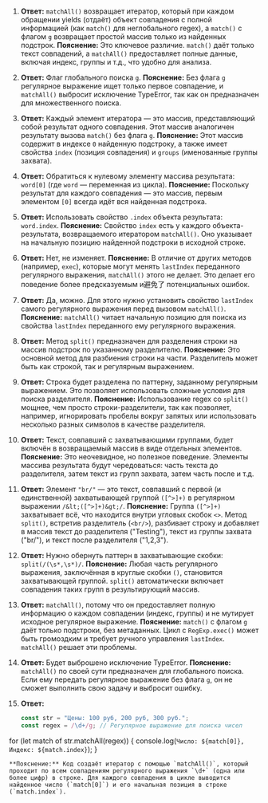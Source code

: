 #

1.  **Ответ:** `matchAll()` возвращает итератор, который при каждом обращении yields (отдаёт) объект совпадения с полной информацией (как `match()` для неглобального regex), а `match()` с флагом `g` возвращает простой массив только из найденных подстрок.
    **Пояснение:** Это ключевое различие. `match()` даёт только текст совпадений, а `matchAll()` предоставляет полные данные, включая индекс, группы и т.д., что удобно для анализа.

2.  **Ответ:** Флаг глобального поиска `g`.
    **Пояснение:** Без флага `g` регулярное выражение ищет только первое совпадение, и `matchAll()` выбросит исключение TypeError, так как он предназначен для множественного поиска.

3.  **Ответ:** Каждый элемент итератора — это массив, представляющий собой результат одного совпадения. Этот массив аналогичен результату вызова `match()` без флага `g`.
    **Пояснение:** Этот массив содержит в индексе `0` найденную подстроку, а также имеет свойства `index` (позиция совпадения) и `groups` (именованные группы захвата).

4.  **Ответ:** Обратиться к нулевому элементу массива результата: `word[0]` (где `word` — переменная из цикла).
    **Пояснение:** Поскольку результат для каждого совпадения — это массив, первым элементом `[0]` всегда идёт вся найденная подстрока.

5.  **Ответ:** Использовать свойство `.index` объекта результата: `word.index`.
    **Пояснение:** Свойство `index` есть у каждого объекта-результата, возвращаемого итератором `matchAll()`. Оно указывает на начальную позицию найденной подстроки в исходной строке.

6.  **Ответ:** Нет, не изменяет.
    **Пояснение:** В отличие от других методов (например, `exec`), которые могут менять `lastIndex` переданного регулярного выражения, `matchAll()` этого не делает. Это делает его поведение более предсказуемым и避免了 потенциальных ошибок.

7.  **Ответ:** Да, можно. Для этого нужно установить свойство `lastIndex` самого регулярного выражения перед вызовом `matchAll()`.
    **Пояснение:** `matchAll()` читает начальную позицию для поиска из свойства `lastIndex` переданного ему регулярного выражения.

8.  **Ответ:** Метод `split()` предназначен для разделения строки на массив подстрок по указанному разделителю.
    **Пояснение:** Это основной метод для разбиения строки на части. Разделитель может быть как строкой, так и регулярным выражением.

9.  **Ответ:** Строка будет разделена по паттерну, заданному регулярным выражением. Это позволяет использовать сложные условия для поиска разделителя.
    **Пояснение:** Использование regex со `split()` мощнее, чем просто строки-разделители, так как позволяет, например, игнорировать пробелы вокруг запятых или использовать несколько разных символов в качестве разделителя.

10. **Ответ:** Текст, совпавший с захватывающими группами, будет включён в возвращаемый массив в виде отдельных элементов.
    **Пояснение:** Это неочевидное, но полезное поведение. Элементы массива результата будут чередоваться: часть текста до разделителя, затем текст из групп захвата, затем часть после и т.д.

11. **Ответ:** Элемент `"br/"` — это текст, совпавший с первой (и единственной) захватывающей группой `([^>]+)` в регулярном выражении `/&lt;([^>]+)&gt;/`.
    **Пояснение:** Группа `([^>]+)` захватывает всё, что находится внутри угловых скобок `<>`. Метод `split()`, встретив разделитель (`<br/>`), разбивает строку и добавляет в массив текст до разделителя ("Testing"), текст из группы захвата ("br/"), и текст после разделителя ("1,2,3").

12. **Ответ:** Нужно обернуть паттерн в захватывающие скобки: `split(/(\s*,\s*)/`.
    **Пояснение:** Любая часть регулярного выражения, заключённая в круглые скобки `()`, становится захватывающей группой. `split()` автоматически включает совпадения таких групп в результирующий массив.

13. **Ответ:** `matchAll()`, потому что он предоставляет полную информацию о каждом совпадении (индекс, группы) и не мутирует исходное регулярное выражение.
    **Пояснение:** `match()` с флагом `g` даёт только подстроки, без метаданных. Цикл с `RegExp.exec()` может быть громоздким и требует ручного управления `lastIndex`. `matchAll()` решает эти проблемы.

14. **Ответ:** Будет выброшено исключение TypeError.
    **Пояснение:** `matchAll()` по своей сути предназначен для глобального поиска. Если ему передать регулярное выражение без флага `g`, он не сможет выполнить свою задачу и выбросит ошибку.

15.  **Ответ:**
     ```javascript
     const str = "Цены: 100 руб, 200 руб, 300 руб.";
     const regex = /\d+/g; // Регулярное выражение для поиска чисел

for (let match of str.matchAll(regex)) {
console.log(`Число: ${match[0]}, Индекс: ${match.index}`);
}
```
**Пояснение:** Код создаёт итератор с помощью `matchAll()`, который проходит по всем совпадениям регулярного выражения `\d+` (одна или более цифр) в строке. Для каждого совпадения в цикле выводится найденное число (`match[0]`) и его начальная позиция в строке (`match.index`).
